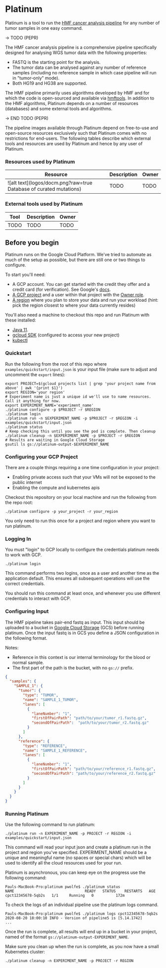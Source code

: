 # Platinum

Platinum is a tool to run the [HMF cancer analysis pipeline](https://github.com/hartwigmedical/pipeline5) for any number of tumor samples in one easy command.

-> TODO (PEPR)

The HMF cancer analysis pipeline is a comprehensive pipeline specifically designed for analysing WGS tumor data with the following properties:
 - FASTQ is the starting point for the analysis.
 - The tumor data can be analysed against any number of reference samples (including no reference sample in which case pipeline will run in "tumor-only" mode).
 - Both HG19 and HG38 are supported.
  
The HMF pipeline primarily uses algorithms developed by HMF and for which the code is open-sourced and available via [hmftools](https://github.com/hartwigmedical/hmftools).
In addition to the HMF algorithms, Platinum depends on a number of resources (databases) and some external tools and algorithms.

-> END TODO (PEPR)

The pipeline images available through Platinum depend on free-to-use and open-source resources exclusively such that Platinum comes with no restrictions for end-users.
The following tables describe which external tools and resources are used by Platinum and hence by any user of Platinum. 

### Resources used by Platinum
Resource  | Description | Owner
---|---|---
![alt text](logos/docm.png?raw=true Database of curated mutations)  | TODO | TODO

### External tools used by Platinum
Tool  | Description | Owner
---|---|---
TODO  | TODO | TODO

## Before you begin

Platinum runs on the Google Cloud Platform. We've tried to automate as much of the setup as possible, but there are still
one or two things to configure.

To start you'll need:
- A GCP account. You can get started with the credit they offer and a
  credit card (for verification). See Google's [docs](https://cloud.google.com/free/docs/gcp-free-tier).
- [A GCP project](https://cloud.google.com/resource-manager/docs/creating-managing-projects) 
  and a user within that project with the [Owner role](https://cloud.google.com/iam/docs/understanding-roles).
- [A region](https://cloud.google.com/compute/docs/regions-zones) where you plan to store your data and run your workload 
  (hint: pick the region closest to where your data currently resides)

You'll also need a machine to checkout this repo and run Platinum with
these installed:
* [Java 11](https://www.oracle.com/java/technologies/javase-jdk11-downloads.html).
* [gcloud SDK](https://cloud.google.com/sdk/docs/downloads-interactive)
  (configured to access your new project)
* [kubectl](https://kubernetes.io/docs/tasks/tools/install-kubectl/)

### Quickstart

Run the following from the root of this repo where `examples/quickstart/input.json` is your input
file (make sure to adjust and uncomment the `export` lines):

```shell script
export PROJECT=$(gcloud projects list | grep 'your project name from above' | awk '{print $1}') 
export REGION='your region'
# Experiment name is just a unique id we'll use to name resources. Call it anything for now.
export EXPERIMENT_NAME='experiment_name'
./platinum configure -p $PROJECT -r $REGION
./platinum login
./platinum run -n $EXPERIMENT_NAME -p $PROJECT -r $REGION -i examples/quickstart/input.json
./platinum status
# Keep checking this until you see the pod is complete. Then cleanup
./platinum cleanup -n $EXPERIMENT_NAME -p $PROJECT -r $REGION
# Results are waiting in Google Cloud Storage
gsutil ls gs://platinum-output-$EXPERIMENT_NAME
```

### Configuring your GCP Project

There are a couple things requiring a one time configuration in your project:
- Enabling private access such that your VMs will not be exposed to the public internet
- Enabling the compute and kubernetes apis

Checkout this repository on your local machine and run the following from the repo root:

```shell script
./platinum configure -p your_project -r your_region 
```  

You only need to run this once for a project and region where you want to run platinum.

### Logging In

You must "login" to GCP locally to configure the credentials platinum needs to work with GCP. 

```shell script
./platinum login
``` 

This command performs two logins, once as a user and another time as the application default. This ensures all 
subsequent operations will use the correct credentials. 

You should run this command at least once, and whenever you use different credentials to interact with GCP.

### Configuring Input

The HMF pipeline takes pair-end fastq as input. This input should be uploaded to a bucket in [Google Cloud Storage](https://cloud.google.com/storage) (GCS) before running platinum. 
Once the input fastq is in GCS you define a JSON configuration in the following format.

Notes:
- Reference in this context is our internal terminology for the blood or normal sample.
- The first part of the path is the bucket, with no `gs://` prefix.


```json
{
  "samples": {
    "SAMPLE_1": {
      "tumor": {
        "type": "TUMOR",
        "name": "SAMPLE_1_TUMOR",
        "lanes": [
          {
            "laneNumber": "1",
            "firstOfPairPath": "path/to/your/tumor_r1.fastq.gz",
            "secondOfPairPath":  "path/to/your/tumor_r2.fastq.gz"
          }
        ]
      },
      "reference": {
        "type": "REFERENCE",
        "name": "SAMPLE_1_REFERENCE",
        "lanes": [
          {
            "laneNumber": "1",
            "firstOfPairPath": "path/to/your/reference_r1.fastq.gz",
            "secondOfPairPath": "path/to/your/reference_r2.fastq.gz"
          }
        ]
      }
    }
  }
}
```

### Running Platinum

Use the following command to run platinum:

```shell script
./platinum run -n EXPERIMENT_NAME -p PROJECT -r REGION -i examples/quickstart/input.json
```

This command will read your input json and create a platinum run in the project and region you've specified. EXPERIMENT_NAME 
should be a unique and meaningful name (no spaces or special chars) which will be used to identify all the cloud resources used
for your run. 

Platinum is asynchronous, you can keep eye on the progress use the following command:

```shell script
Pauls-MacBook-Pro:platinum pwolfe$ ./platinum status
NAME                                READY   STATUS    RESTARTS   AGE
cpct12345678-5qb2s   1/1     Running   0          172m
```

To check the logs of an individual pipeline use the platinum logs command.

```shell script
Pauls-MacBook-Pro:platinum pwolfe$ ./platinum logs cpct12345678-5qb2s
2020-08-20 18:00:10 INFO - Version of pipeline5 is [5.14.1742] 
...
```

Once the run is complete, all results will end up in a bucket in your project, named of the format `gs://platinum-output-EXPERIMENT_NAME`.

Make sure you clean up when the run is complete, as you now have a small Kubernetes cluster:

```shell script
./platinum cleanup -n EXPERIMENT_NAME -p PROJECT -r REGION
```



